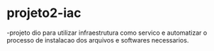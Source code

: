 # projeto2-iac

-projeto dio para utilizar infraestrutura como servico e automatizar o processo de instalacao dos arquivos e softwares necessarios.
